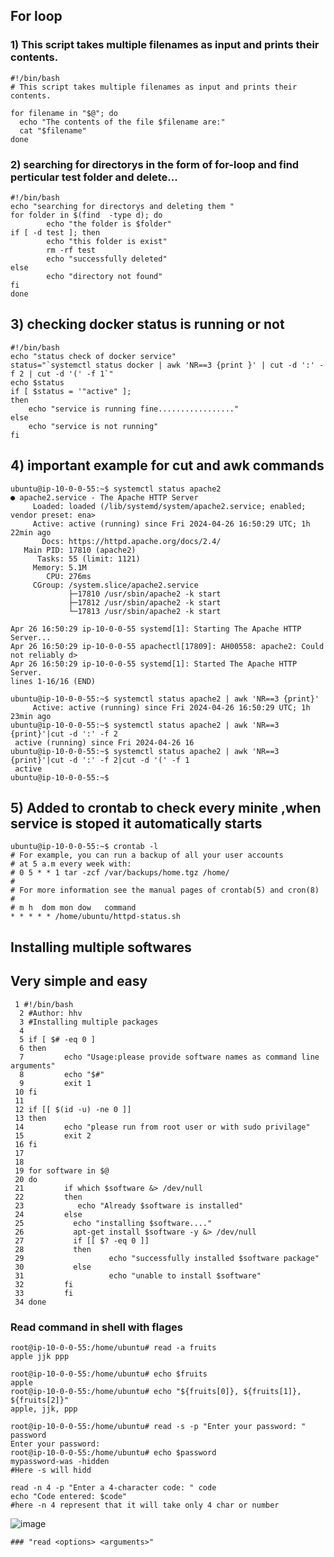 ## For loop 
### 1) This script takes multiple filenames as input and prints their contents.
```
#!/bin/bash
# This script takes multiple filenames as input and prints their contents.

for filename in "$@"; do
  echo "The contents of the file $filename are:"
  cat "$filename"
done
```
### 2) searching for directorys in the form of for-loop and find perticular test folder and delete... 
```
#!/bin/bash
echo "searching for directorys and deleting them "
for folder in $(find  -type d); do
        echo "the folder is $folder"
if [ -d test ]; then
        echo "this folder is exist"
        rm -rf test
        echo "successfully deleted"
else
        echo "directory not found"
fi
done
```

## 3) checking  docker status is running or not
```
#!/bin/bash
echo "status check of docker service"
status="`systemctl status docker | awk 'NR==3 {print }' | cut -d ':' -f 2 | cut -d '(' -f 1`"
echo $status
if [ $status = '"active" ];
then
	echo "service is running fine................."
else
	echo "service is not running"
fi
```
## 4) important example for cut and awk commands

```
ubuntu@ip-10-0-0-55:~$ systemctl status apache2
● apache2.service - The Apache HTTP Server
     Loaded: loaded (/lib/systemd/system/apache2.service; enabled; vendor preset: ena>
     Active: active (running) since Fri 2024-04-26 16:50:29 UTC; 1h 22min ago
       Docs: https://httpd.apache.org/docs/2.4/
   Main PID: 17810 (apache2)
      Tasks: 55 (limit: 1121)
     Memory: 5.1M
        CPU: 276ms
     CGroup: /system.slice/apache2.service
             ├─17810 /usr/sbin/apache2 -k start
             ├─17812 /usr/sbin/apache2 -k start
             └─17813 /usr/sbin/apache2 -k start

Apr 26 16:50:29 ip-10-0-0-55 systemd[1]: Starting The Apache HTTP Server...
Apr 26 16:50:29 ip-10-0-0-55 apachectl[17809]: AH00558: apache2: Could not reliably d>
Apr 26 16:50:29 ip-10-0-0-55 systemd[1]: Started The Apache HTTP Server.
lines 1-16/16 (END)

ubuntu@ip-10-0-0-55:~$ systemctl status apache2 | awk 'NR==3 {print}'
     Active: active (running) since Fri 2024-04-26 16:50:29 UTC; 1h 23min ago
ubuntu@ip-10-0-0-55:~$ systemctl status apache2 | awk 'NR==3 {print}'|cut -d ':' -f 2
 active (running) since Fri 2024-04-26 16
ubuntu@ip-10-0-0-55:~$ systemctl status apache2 | awk 'NR==3 {print}'|cut -d ':' -f 2|cut -d '(' -f 1
 active
ubuntu@ip-10-0-0-55:~$
```
## 5) Added to crontab to check every minite ,when service is stoped it automatically starts
```
ubuntu@ip-10-0-0-55:~$ crontab -l
# For example, you can run a backup of all your user accounts
# at 5 a.m every week with:
# 0 5 * * 1 tar -zcf /var/backups/home.tgz /home/
#
# For more information see the manual pages of crontab(5) and cron(8)
#
# m h  dom mon dow   command
* * * * * /home/ubuntu/httpd-status.sh
```
## Installing multiple softwares 
## Very simple and easy
```
 1 #!/bin/bash
  2 #Author: hhv
  3 #Installing multiple packages
  4
  5 if [ $# -eq 0 ]
  6 then
  7         echo "Usage:please provide software names as command line arguments"
  8         echo "$#"
  9         exit 1
 10 fi
 11
 12 if [[ $(id -u) -ne 0 ]]
 13 then
 14         echo "please run from root user or with sudo privilage"
 15         exit 2
 16 fi
 17
 18
 19 for software in $@
 20 do
 21         if which $software &> /dev/null
 22         then
 23            echo "Already $software is installed"
 24         else
 25           echo "installing $software...."
 26           apt-get install $software -y &> /dev/null
 27           if [[ $? -eq 0 ]]
 28           then
 29                   echo "successfully installed $software package"
 30           else
 31                   echo "unable to install $software"
 32         fi
 33         fi
 34 done
 ```

### Read command in shell with flages
```
root@ip-10-0-0-55:/home/ubuntu# read -a fruits
apple jjk ppp

root@ip-10-0-0-55:/home/ubuntu# echo $fruits
apple
root@ip-10-0-0-55:/home/ubuntu# echo "${fruits[0]}, ${fruits[1]}, ${fruits[2]}"
apple, jjk, ppp
```
```
root@ip-10-0-0-55:/home/ubuntu# read -s -p "Enter your password: " password
Enter your password: 
root@ip-10-0-0-55:/home/ubuntu# echo $password
mypassword-was -hidden
#Here -s will hidd
```
```
read -n 4 -p "Enter a 4-character code: " code
echo "Code entered: $code"
#here -n 4 represent that it will take only 4 char or number 
```

![image](https://github.com/vemulakonda123/GIT-Doc/assets/50296141/d3e51508-dc90-47c1-b400-89679547b987)
```
### "read <options> <arguments>"
```
